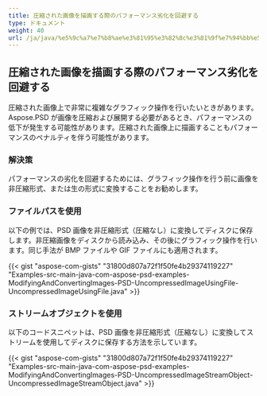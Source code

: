```yaml
---
title: 圧縮された画像を描画する際のパフォーマンス劣化を回避する
type: ドキュメント
weight: 40
url: /ja/java/%e5%9c%a7%e7%b8%ae%e3%81%95%e3%82%8c%e3%81%9f%e7%94%bb%e5%83%8f%e3%82%92%e6%8f%8f%e7%94%bb%e3%81%99%e3%82%8b%e9%9a%9b%e3%81%ae%e3%83%91%e3%83%95%e3%82%a9%e3%83%bc%e3%83%9e%e3%83%b3%e3%82%b9%e5%8a%a3%e5%8c%96%e3%82%92%e5%9b%9e%e9%81%bf%e3%81%99%e3%82%8b/
---
```


## **圧縮された画像を描画する際のパフォーマンス劣化を回避する**
圧縮された画像上で非常に複雑なグラフィック操作を行いたいときがあります。Aspose.PSD が画像を圧縮および展開する必要があるとき、パフォーマンスの低下が発生する可能性があります。圧縮された画像上に描画することもパフォーマンスのペナルティを伴う可能性があります。

### **解決策**
パフォーマンスの劣化を回避するためには、グラフィック操作を行う前に画像を非圧縮形式、または生の形式に変換することをお勧めします。

### **ファイルパスを使用**
以下の例では、PSD 画像を非圧縮形式（圧縮なし）に変換してディスクに保存します。非圧縮画像をディスクから読み込み、その後にグラフィック操作を行います。同じ手法が BMP ファイルや GIF ファイルにも適用されます。

{{< gist "aspose-com-gists" "31800d807a72f1f50fe4b29374119227" "Examples-src-main-java-com-aspose-psd-examples-ModifyingAndConvertingImages-PSD-UncompressedImageUsingFile-UncompressedImageUsingFile.java" >}}

### **ストリームオブジェクトを使用**
以下のコードスニペットは、PSD 画像を非圧縮形式（圧縮なし）に変換してストリームを使用してディスクに保存する方法を示しています。

{{< gist "aspose-com-gists" "31800d807a72f1f50fe4b29374119227" "Examples-src-main-java-com-aspose-psd-examples-ModifyingAndConvertingImages-PSD-UncompressedImageStreamObject-UncompressedImageStreamObject.java" >}}
